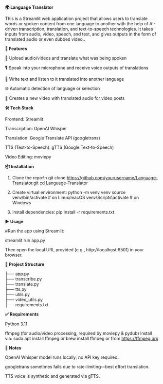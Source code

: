 **🌍 Language Translator**

This is a Streamlit web application project that allows users to translate words or spoken content from one language to another with the help of AI-driven transcription, translation, and text-to-speech technologies. It takes inputs from audio, video, speech, and text, and gives outputs in the form of translated audio or even dubbed video..

**🚀 Features**

🎥 Upload audio/videos and translate what was being spoken

🎙️ Speak into your microphone and receive voice outputs of translations

📝 Write text and listen to it translated into another language

🌐 Automatic detection of language or selection

📼 Creates a new video with translated audio for video posts

**🛠️ Tech Stack**

Frontend: Streamlit

Transcription: OpenAI Whisper

Translation: Google Translate API (googletrans)

TTS (Text-to-Speech): gTTS (Google Text-to-Speech)

Video Editing: moviepy

**📦 Installation**

1. Clone the repo:\n
git clone https://github.com/yourusername/Language-Translator.git
cd Language-Translator

2. Create virtual environment:
python -m venv venv
source venv/bin/activate    # on Linux/macOS
venv\Scripts\activate       # on Windows

3. Install dependencies:
pip install -r requirements.txt

**▶️ Usage**

#Run the app using Streamlit:

streamlit run app.py

Then open the local URL provided (e.g., http://localhost:8501) in your browser.

**📁 Project Structure**

├── app.py              
├── transcribe.py         
├── translate.py         
├── tts.py                
├── utils.py             
├── video_utils.py        
├── requirements.txt 

**✅ Requirements**

Python 3.11

ffmpeg (for audio/video processing, required by moviepy & pydub)
Install via: sudo apt install ffmpeg or brew install ffmpeg or from https://ffmpeg.org

**📌 Notes**

OpenAI Whisper model runs locally; no API key required.

googletrans sometimes fails due to rate-limiting—best effort translation.

TTS voice is synthetic and generated via gTTS.
